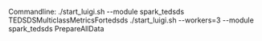 

Commandline: 
 ./start_luigi.sh  --module spark_tedsds TEDSDSMulticlassMetricsFortedsds
 ./start_luigi.sh  --workers=3 --module spark_tedsds PrepareAllData
